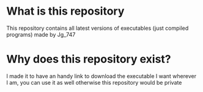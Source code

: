 # What is this repository
This repository contains all latest versions of executables (just compiled programs) made by Jg_747

# Why does this repository exist?
I made it to have an handy link to download the executable I want wherever I am, you can use it as well otherwise this repository would be private
